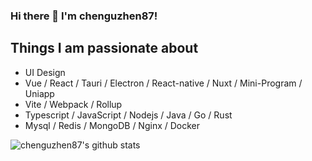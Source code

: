 
### Hi there 👋 I'm chenguzhen87!

## Things I am passionate about
- UI Design
- Vue / React / Tauri / Electron / React-native / Nuxt / Mini-Program / Uniapp
- Vite / Webpack / Rollup
- Typescript / JavaScript / Nodejs / Java / Go / Rust
- Mysql / Redis / MongoDB / Nginx / Docker

![chenguzhen87's github stats](https://github-readme-stats.vercel.app/api?username=chenguzhen87&show_icons=true&count_private=true)
